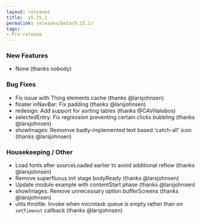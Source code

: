 ```yaml
---
layout: releases
title:  v5.15.1
permalink: releases/beta/5.15.1/
tags:
- Pre-release
---
```


### New Features

- None (thanks nobody)

### Bug Fixes

- Fix issue with Thing elements cache (thanks @larsjohnsen)
- floater inNavBar: Fix padding (thanks @larsjohnsen)
- redesign: Add support for sorting tables (thanks @CAVillalobos)
- selectedEntry: Fix regression preventing certain clicks bubbling (thanks @larsjohnsen)
- showImages: Remomve badly-implemented text based 'catch-all' icon (thanks @larsjohnsen)

### Housekeeping / Other

- Load fonts after sourceLoaded earlier to avoid additional reflow (thanks @larsjohnsen)
- Remove superfluous init stage bodyReady (thanks @larsjohnsen)
- Update module example with contentStart phase (thanks @larsjohnsen)
- showImages: Remove unnecessary option bufferScreens (thanks @larsjohnsen)
- utils throttle: Invoke when microtask queue is empty rather than on `setTimeout` callback (thanks @larsjohnsen)
